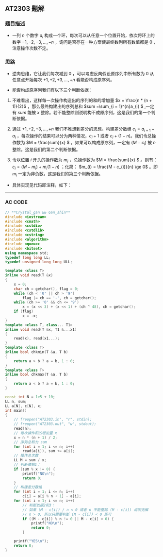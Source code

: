 ## AT2303 题解
### 题目描述
* 一列 $n$ 个数字 $a_{i}$ 构成一个环，每次可以从任意一个位置开始，依次将环上的数字 $-1, -2, -3,...,-n$ ，询问是否存在一种方案使最终数列所有数值都是 $0$ ，注意操作次数不定。

### 思路
* 逆向思维，它让我们每次减到 $0$ ，可以考虑反向假设原序列中所有数为 $0$ 从任意点开始每次 $+1, +2, +3,...,+n$ 看能否构成原序列。

* 能否构成原序列我们有以下三个判断依据：

1. 不难看出，这样每一次操作构造出的序列的和的增加量 $x = \frac{n  * (n + 1)}{2}$ ，那么最终构建出的序列总和 $sum =\sum_{i = 1}^{n}a_{i} $ ,一定有 $sum$ 能被 $x$ 整除。若不能整除则说明构不成原序列，这是我们的第一个判断依据。

2. 通过 $+1, +2, +3,...,+n$ 我们不难想到差分的思想。构建差分数组 $c_{i} = a_{i + 1} - a_{i}$ ，每次操作的结果可以分为两种情况，$c_{i} + 1$ 或者 $c_{i} + (1 - n)$。我们令总操作数为 $M = \frac{sum}{x} $ 。如果可以构成原序列，一定有 $(M - c_{i})$ 被 $n$ 整除。这是我们的第二个判断依据。

3. 令以位置 $i$ 开头的操作数为 $m_{i}$ ，总操作数为 $M = \frac{sum}{x} $ 。则有： $c_{i} =(M - m_{i}) +  m_{i}(1-n)$ ；化简： $m_{i} = \frac{M - c_{i}}{n} \ge 0$ 。即 $m_{i}$ 一定为非负数，这是我们的第三个判断依据。

* 具体实现见代码即注释，如下：

------------

### AC CODE

```cpp
// **Crystal_gan && Gan_shin**
#include <iostream>
#include <cmath>
#include <cstdio>
#include <cstdlib>
#include <cstring>
#include <algorithm>
#include <queue>
#include <bitset>
using namespace std;
typedef long long LL;
typedef unsigned long long ULL;

template <class T>
inline void read(T &x)
{
	x = 0;
	char ch = getchar(), flag = 0;
	while (ch < '0' || ch > '9')
		flag |= ch == '-', ch = getchar();
	while (ch >= '0' && ch <= '9')
		x = (x << 3) + (x << 1) + (ch ^ 48), ch = getchar();
	if (flag)
		x = -x;
}
template <class T, class... T1>
inline void read(T &x, T1 &...x1)
{
	read(x), read(x1...);
}
template <class T>
inline bool chkmin(T &a, T b)
{
	return a > b ? a = b, 1 : 0;
}
template <class T>
inline bool chkmax(T &a, T b)
{
	return a < b ? a = b, 1 : 0;
}

const int N = 1e5 + 10;
LL n, sum;
LL a[N], c[N], x;
int main()
{
	// freopen("AT2303.in", "r", stdin);
	// freopen("AT2303.out", "w", stdout);
	read(n);
	// 每次操作和的增加量 x 
	x = n * (n + 1) / 2;
	// 序列总和为 sum
	for (int i = 1; i <= n; i++)
		read(a[i]), sum += a[i];
	// 操作总次数
	LL M = sum / x;
	// 判断依据1：
	if (sum % x != 0) {
		printf("NO\n");
		return 0;
	}
	// 构建差分数组
	for (int i = 1; i <= n; i++)
		c[i] = a[i % n + 1] - a[i];
	for (int i = 1; i <= n; i++)
		// 判断依据2和3：
		// 如果 (M - c[i]) / n < 0 或者 n 不能整除 (M - c[i]) 说明无解
		// n > 0, 所以只需要判断 (M - c[i]) < 0 即可
		if ((M - c[i]) % n != 0 || M - c[i] < 0) {
			printf("NO\n");
			return 0;
		}

	printf("YES\n");
	return 0;
}

```
